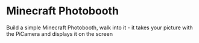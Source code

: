 # Minecraft Photobooth
Build a simple Minecraft Photobooth, walk into it - it takes your picture with the PiCamera and displays it on the screen
